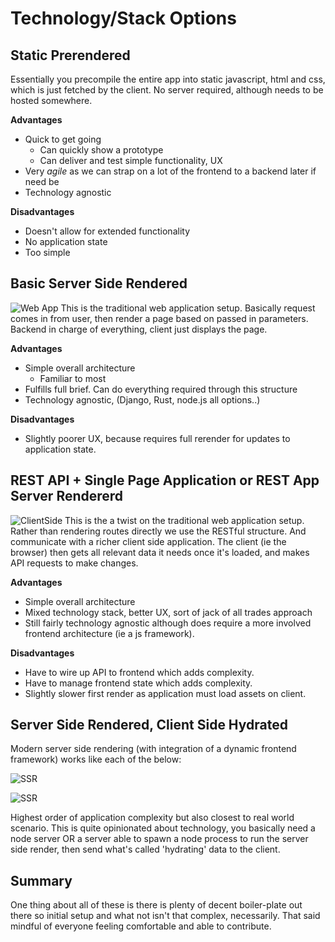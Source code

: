 # Technology/Stack Options

## Static Prerendered
Essentially you precompile the entire app into static javascript, html and css, which is just fetched by the client. No server required, although needs to be hosted somewhere.

**Advantages**
* Quick to get going
    * Can quickly show a prototype
    * Can deliver and test simple functionality, UX
* Very _agile_ as we can strap on a lot of the frontend to a backend later if need be
* Technology agnostic

**Disadvantages**
* Doesn't allow for extended functionality
* No application state
* Too simple

## Basic Server Side Rendered
![Web App](https://www.scnsoft.com/blog-pictures/web-apps/web_application_architecture-02.png)
This is the traditional web application setup. Basically request comes in from user, then render a page based on passed in parameters. Backend in charge of everything, client just displays the page.

**Advantages**
* Simple overall architecture
    * Familiar to most
* Fulfills full brief. Can do everything required through this structure
* Technology agnostic, (Django, Rust, node.js all options..)

**Disadvantages**
* Slightly poorer UX, because requires full rerender for updates to application state.

## REST API + Single Page Application or REST App Server Rendererd
![ClientSide](https://cdn-images-1.medium.com/max/1600/1*CRiH0hUGoS3aoZaIY4H2yg.png)
This is the a twist on the traditional web application setup. Rather than rendering routes directly we use the RESTful structure. And communicate with a richer client side application. The client (ie the browser) then gets all relevant data it needs once it's loaded, and makes API requests to make changes.

**Advantages**
* Simple overall architecture
* Mixed technology stack, better UX, sort of jack of all trades approach
* Still fairly technology agnostic although does require a more involved frontend architecture (ie a js framework).

**Disadvantages**
* Have to wire up API to frontend which adds complexity.
* Have to manage frontend state which adds complexity.
* Slightly slower first render as application must load assets on client.

## Server Side Rendered, Client Side Hydrated

Modern server side rendering (with integration of a dynamic frontend framework) works like each of the below:

![SSR](https://cdn-images-1.medium.com/max/2000/1*jJkEQpgZ8waQ5P-W5lhxuQ.png)

![SSR](https://cloud.githubusercontent.com/assets/499550/17607895/786a415a-5fee-11e6-9c11-45a2cfdf085c.png)

Highest order of application complexity but also closest to real world scenario. This is quite opinionated about technology, you basically need a node server OR a server able to spawn a node process to run the server side render, then send what's called 'hydrating' data to the client.

## Summary

One thing about all of these is there is plenty of decent boiler-plate out there so initial setup and what not isn't that complex, necessarily.
That said mindful of everyone feeling comfortable and able to contribute.
